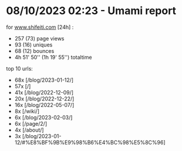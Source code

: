 # 08/10/2023 02:23 - Umami report
for www.shifeiti.com [24h] :

 - 257 (73) page views
 - 93 (16) uniques
 - 68 (12) bounces
 - 4h 51' 50'' (1h 19' 55'') totaltime


top 10 urls:
 - 68x [/blog/2023-01-12/]
 - 57x [/]
 - 41x [/blog/2022-12-09/]
 - 20x [/blog/2022-12-22/]
 - 16x [/blog/2022-05-07/]
 - 8x [/wiki/]
 - 6x [/blog/2023-02-03/]
 - 6x [/page/2/]
 - 4x [/about/]
 - 3x [/blog/2023-01-12/#%E8%BF%9B%E9%98%B6%E4%BC%98%E5%8C%96]



